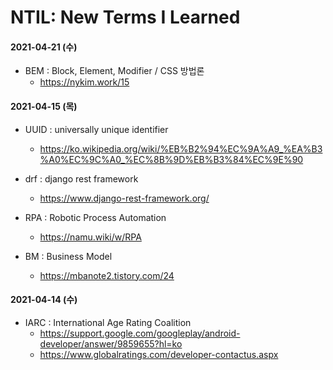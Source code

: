 # NTIL: New Terms I Learned

#### 2021-04-21 (수)

- BEM : Block, Element, Modifier / CSS 방법론
  - https://nykim.work/15


#### 2021-04-15 (목)

- UUID : universally unique identifier
  - https://ko.wikipedia.org/wiki/%EB%B2%94%EC%9A%A9_%EA%B3%A0%EC%9C%A0_%EC%8B%9D%EB%B3%84%EC%9E%90

- drf : django rest framework
  - https://www.django-rest-framework.org/

- RPA : Robotic Process Automation
  - https://namu.wiki/w/RPA

- BM : Business Model
  - https://mbanote2.tistory.com/24

#### 2021-04-14 (수)

- IARC : International Age Rating Coalition
  - https://support.google.com/googleplay/android-developer/answer/9859655?hl=ko
  - https://www.globalratings.com/developer-contactus.aspx
